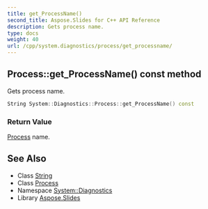 ```yaml
---
title: get_ProcessName()
second_title: Aspose.Slides for C++ API Reference
description: Gets process name.
type: docs
weight: 40
url: /cpp/system.diagnostics/process/get_processname/
---
```

## Process::get_ProcessName() const method


Gets process name.

```cpp
String System::Diagnostics::Process::get_ProcessName() const
```


### Return Value

[Process](../) name.

## See Also

* Class [String](../../system/string/)
* Class [Process](./)
* Namespace [System::Diagnostics](../)
* Library [Aspose.Slides](../../)